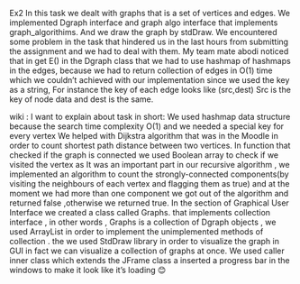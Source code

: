 Ex2
In this task we dealt with graphs that is a set of vertices and edges.
We implemented Dgraph interface and graph algo interface that implements graph_algorithims.
And we draw the graph by stdDraw.
We encountered some problem in the task that hindered us in the last hours from submitting the assignment and we had to deal with them.
My team mate abodi noticed that in get E() in the Dgraph class that we had to use hashmap of hashmaps in the edges, because we had to return collection of edges in O(1) time which we couldn’t achieved with our implementation since we used the key as a string,
For instance the key of each edge looks like (src,dest)
Src is the key of node data and dest is the same.

wiki : 
I want to explain about task in short:
We used hashmap data structure because the search time complexity O(1) and we needed a special key for every vertex
We helped with Dijkstra algorithm that was in the Moodle in order to count shortest path distance between two vertices.
In function that checked if the graph is connected we used Boolean array to check if we visited the vertex as It was an important part in our recursive algorithm , we implemented an algorithm to count the strongly-connected components(by visiting the neighbours of each vertex and flagging them as true) and at the moment we had more than one component we got out of the algorithm and returned false ,otherwise we returned true.
In the section of Graphical User Interface we created a class called Graphs. that implements collection <DGraph> interface , in other words , Graphs is a collection of Dgraph objects , we used ArrayList in order to implement the unimplemented methods of collection . the we used StdDraw library in order to visualize the graph in GUI in fact we can visualize a collection of graphs at once. We used caller inner class which extends the JFrame class a inserted a progress bar in the windows to make it look like it’s loading 😊


